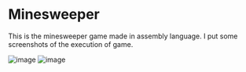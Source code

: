 # Minesweeper
This is the minesweeper game made in assembly language. I put some screenshots of the execution of game.

![image](https://user-images.githubusercontent.com/101092127/176016542-bae58955-644d-40ed-9fd6-7fd953ab85c5.png) ![image](https://user-images.githubusercontent.com/101092127/176016765-fd927b51-f859-4d5f-a25a-62f93174248e.png)



